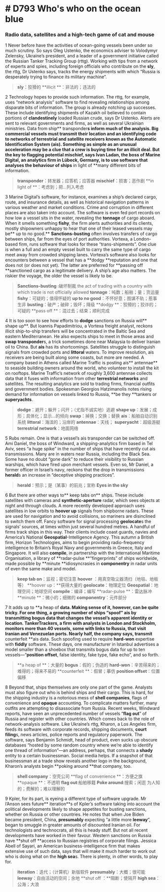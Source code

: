 # # D793 Who's who on the ocean blue
### **Radio data, satellites and a high-tech game of cat and mouse**
1 Never before have the activities of ocean-going vessels been under so much scrutiny. So says Oleg Ustenko, the economics adviser to Volodymyr Zelensky, Ukraine’s president, and a leader of a government initiative called the Russian Tanker Tracking Group (rttg). Working with tips from a network of experts and spies, including foreign officials who contribute on the **sly**, the rttg, Dr Ustenko says, tracks the energy shipments with which “Russia is desperately trying to finance its military machine”.

> **sly**：狡猾的
> **illicit **：非法的；违法的

2 Technology hopes to provide such information. The rttg, for example, uses “network analysis” software to find revealing relationships among disparate bits of information. The group is already notching up successes. These include identifying shipments of Kazakh oil believed to contain portions of **clandestinely** loaded Russian crude, says Dr Ustenko. Alerts are sent to relevant governments and firms, as well as several Ukrainian ministries.
Data from ship** transponder**s inform much of the analysis. Big commercial vessels must transmit their location and an identifying code to networks of terrestrial and satellite receivers known as the Automatic Identification System (ais). Something as simple as an unusual acceleration may be a clue that a crew is buying time for an illicit deal. But the key to flagging potential **mischief**, says Ivan Ladan, the boss of Marine Digital, an analytics firm in Lübeck, Germany, is to use software that analyses the behaviour of ships** in light of **many different bits of information.

> **transponder**：转发器；应答机；应答器
> **mischief**：损害；恶作剧
> **in light of **：考虑到；把…列入考虑

3 Marine Digital’s software, for instance, examines a ship’s declared cargo, route, and insurance details, as well as historical navigation patterns in various weather and market conditions. Crime and corruption in different places are also taken into account. The software is even fed port records on how low a vessel sits in the water, revealing the **tonnage** of cargo aboard. When it smells something **fishy**, the firm alerts authorities and its clients, mostly shipowners unhappy to hear that one of their leased vessels may be** up to no good.**
**Sanctions-busting** often involves transfers of cargo between ships, far from the eyes of port authorities. Vortexa, a London-based firm, runs software that looks for these “trans-shipments”. One clue is when a full and an empty vessel built to carry the same type of cargo meet away from crowded shipping lanes. Vortexa’s software also looks for encounters between a vessel that has a **dodgy **reputation and one that does not (or does not yet). The latter are preferred for **passing off **sanctioned cargo as a legitimate delivery. A ship’s age also matters. The riskier the voyage, the older the vessel is likely to be.

> **Sanctions-busting** :破坏制裁 the act of trading with a country with which trade is not officially allowed
> **tonnage**：吨数；船舶；量；货运量
> **fishy**：可疑的；值得怀疑的
> **up to no good**：不怀好意；图谋不轨；惹事生非
> **busting**：破产；破碎；毁坏；降级
> **dodgy **：狡猾的；狡诈的；可疑的
> **pass off **：混过去；结束；顺利完成

4 It is too soon to see how efforts to **dodge** sanctions on Russia will** shape up**. But Ioannis Papadimitriou, a Vortexa freight analyst, reckons illicit ship-to-ship transfers will be concentrated in the Baltic Sea and eastern Mediterranean. He also expects ships to meet in those areas and **swap** **transponder**s, a trick sometimes done near Malaysia to deliver Iranian oil to China.
But **ais** has its shortcomings. Satellites struggle to distinguish signals from crowded ports and **littoral** waters. To improve resolution, ais receivers are being built along some coasts, but more are needed. A company based in Athens called Marine Traffic is posting ais** antennae** to seaside building owners around the world, who volunteer to install the kit on rooftops. Marine Traffic’s network of roughly 3,600 antennae collects data that it fuses with information from other **terrestrial networks** and satellites. The resulting analytics are sold to trading firms, financial outfits and government bodies. Spokesman Georgios Hatzimanolis notes rising demand for information on vessels linked to Russia, **be they **tankers or **superyachts**.

> **dodge**：避开；躲开；闪开；（尤指不诚实地）逃避
> **shape up**：发展；成形；具体化；显示…的倾向
> **swap**：掉换；交换；替换
> **ais**：船舶自动识别系统
> **littoral**：海滨的；沿岸的
> **antennae**：天线；
> **superyacht**：超级游艇
> **terrestrial network**：地面网络

5 Rubs remain. One is that a vessel’s ais transponder can be switched off. Ami Daniel, the boss of Windward, a shipping-analytics firm based in Tel Aviv, sees “a huge spike” in the number of ships that have recently cut ais transmissions. Many are in waters near Russia, including the Black Sea. Some have no doubt “gone dark” to reduce their visibility to Russian warships, which have fired upon merchant vessels. Even so, Mr Daniel, a former officer in Israel’s navy, reckons that the drop in transmissions **herald**s an increase in “deceptive shipping practices”.

> **herald**：预示；是（某事）的前兆；宣称
> **Eyes in the sky**

6 But there are other ways to** keep tabs on** ships. These include satellites with cameras and **synthetic-aperture** radar, which sees objects at night and through clouds. A more recently developed approach uses satellites in low orbits to **hoover up** signals from shipborne radars. These are used for navigation and to avoid collisions, so mariners are disinclined to switch them off. Fancy software for signal processing **geolocate**s the signals’ sources, at times within just several hundred metres.
A handful of firms track ships in this way. Their clients include coast guards, navies and America’s National **Geospatial**-Intelligence Agency. This autumn a British firm, Horizon Technologies, aims to begin providing radio-frequency intelligence to Britain’s Royal Navy and governments in Greece, Italy and Singapore. It will also **compile**, in partnership with the International Maritime Organisation, a library of **radar-pulse **“fingerprints” of ships worldwide, made possible by **minute **idiosyncrasies in **componentry** in radar units of even the same make and model.

> **keep tab on**：监视；密切注意
> **hoover** ：用真空吸尘器清扫（地毯、地板等）
> **hoover up：**获得大量的
> **geolocate**：物理定位
> **Geospatial**：地理空间；地球空间
> **compile**：编译；编写
> **radar-pulse **：雷达脉冲
> **minute **：微小的；细微的
> **componentry**：元件部分

7 It adds up to **a heap of **data. Making sense of it, however, can be quite tricky. For one thing, a growing number of ships “spoof” ais by transmitting **bogus** data that changes the vessel’s apparent identity or location. TankerTrackers, a firm with analysts in London and Stockholm, monitors more than 40 vessels, some with links to Russia, that visit Iranian and Venezuelan ports. Nearly half, the company says, transmit** counterfeit **ais data. Such spoofing used to require **hard-won** expertise with **fiddly** software. These days, one manufacturer in Istanbul advertises a model smaller than a shoebox that transmits bogus data for up to ten vessels—“**position offset**, false identity, fake type, fake echo”, and so forth.

> **a heap of **：大量的
> **bogus**：假的；伪造的
> **hard-won**：辛苦得来的；难得的；得来不易的
> **counterfeit **：假冒；摹仿
> **position offset**：位置偏移

8 Beyond that, ships themselves are only one part of the game. Analysts must also figure out who is behind ships and their cargo. This is hard, for the shipping industry is a notorious mess of **shell companies**, flags of convenience and **opaque** accounting. To complicate matters further, many outfits are attempting to disassociate from Russia. Recent weeks, Windward reports, have seen an unprecedented number of vessels “**flag out**” of Russia and register with other countries.
Which comes back to the role of network-analysis software. Like Ukraine’s rttg, Kharon, a Los Angeles firm, feeds its software with corporate records, shipping documents, **court filing**s, news articles, police reports and regulatory paperwork. The software, says Benjamin Schmidt, head of product, even sucks up obscure databases “hosted by some random country where we’re able to identify one thread of information”—an address, perhaps, that connects a **shady** entity to a certain businessman. Social media helps. If a snapshot of that businessman at a trade show reveals another logo in the background, Kharon’s analysts begin **poking around **that company, too.

> **shell company**：空壳公司
> **flag of convenience **：方便之旗
> **opaque **：不透明
> **flag out**:船舶移籍
> **Poke around**:搜索；闲逛
> 为人知的；费解的；难以理解的

9 Kpler, for its part, is eyeing a different type of software upgrade. Mr I’Anson sees future** iteration**s of Kpler’s software taking into account the political developments likely to shape appetites for busting sanctions, whether on Russia or other countries. He notes that when Joe Biden became president, China, **presumably** expecting “a little more **leeway**”, began to smuggle in greater amounts of discounted Iranian oil.
For technologists and technocrats, all this is heady stuff. But not all recent developments have worked in their favour. Western sanctions on Russia have **shut off **access to Russian registries of corporate filings. Jessica Abell of Sayari, an American business-intelligence firm that makes extensive use of such data, says that will make it much harder to work out who is doing what on the **high sea**s. There is plenty, in other words, to play for.

> **iteration**：迭代；（计算机）新版软件
> **presumably**：大概；很可能
> **leeway**：自由活动的空间；余地
> **shut off ：**阻断；使隔开
> **high sea**：公海；大浪

